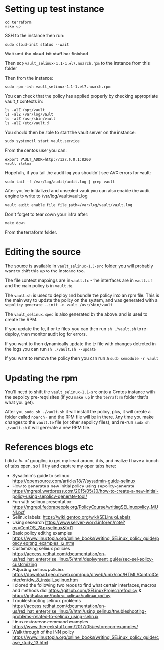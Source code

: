 # Setting up test instance

```
cd terraform
make up
```

SSH to the instance then run:

```
sudo cloud-init status --wait
```

Wait until the cloud-init stuff has finished

Then scp `vault_selinux-1.1-1.el7.noarch.rpm` to the instance from this folder

Then from the instance:

```
sudo rpm -ivh vault_selinux-1.1-1.el7.noarch.rpm
```

You can check that the policy has applied properly by checking appropriate vault_t contexts in:

```
ls -alZ /opt/vault
ls -alZ /var/log/vault
ls -alZ /usr/sbin/vault
ls -alZ /etc/vault.d
```

You should then be able to start the vault server on the instance:

```
sudo systemctl start vault.service
```

From the centos user you can:
```
export VAULT_ADDR=http://127.0.0.1:8200
vault status
```

Hopefully, if you tail the audit log you shouldn't see AVC errors for vault:

```
sudo tail -f /var/log/audit/audit.log | grep vault
```

After you've initialized and unsealed vault you can also enable the audit engine to write to /var/log/vault/vault.log

```
vault audit enable file file_path=/var/log/vault/vault.log
```

Don't forget to tear down your infra after:

```
make down
```

From the terraform folder.

# Editing the source

The source is available in `vault_selinux-1.1-src` folder, you will probably want to shift this up to the instance too.

The file context mappings are in `vault.fc` - the interfaces are in `vault.if` and the main policy is in `vault.te`.

The `vault.sh` is used to deploy and bundle the policy into an rpm file. This is the main way to update the policy on the system, and was generated with a `sepolicy generate --init -n vault /usr/sbin/vault`

The `vault_selinux.spec` is also generated by the above, and is used to create the RPM.

If you update the fc, if or te files, you can then run `sh ./vault.sh` to re-deploy, then monitor audit log for errors.

If you want to then dynamically update the te file with changes detected in the logs you can run `sh ./vault.sh --update`

If you want to remove the policy then you can run a `sudo semodule -r vault`

# Updating the rpm

You'll need to shift the `vault_selinux-1.1-src` onto a Centos instance with the sepolicy pre-requisites (if you `make up` in the `terraform` folder that's what you get).

After you `sudo sh ./vault.sh` it will install the policy, plus, it will create a folder called `noarch` - and the RPM file will be in there. Any time you make changes to the `vault.te` file (or other sepolicy files), and re-run `sudo sh ./vault.sh` it will generate a new RPM file.

# References blogs etc

I did a _lot_ of googling to get my head around this, and realize I have a bunch of tabs open, so I'll try and capture my open tabs here:

* Sysadmin's guide to selinux https://opensource.com/article/18/7/sysadmin-guide-selinux
* How to generate a new initial policy using sepolicy-generate https://mgrepl.wordpress.com/2015/05/20/how-to-create-a-new-initial-policy-using-sepolicy-generate-tool/
* Fun with selinux presentation: https://mgrepl.fedorapeople.org/PolicyCourse/writingSELinuxpolicy_MUNI.pdf
* Selinux labels: https://wiki.gentoo.org/wiki/SELinux/Labels
* Using sesearch https://www.server-world.info/en/note?os=CentOS_7&p=selinux&f=11
* Basic policy editing examples https://www.linuxtopia.org/online_books/writing_SELinux_policy_guide/policy_editing_examples_12.html
* Customizing selinux policies https://access.redhat.com/documentation/en-us/red_hat_enterprise_linux/5/html/deployment_guide/sec-sel-policy-customizing
* Adjusting selinux policies https://download.geo.drweb.com/pub/drweb/unix/doc/HTML/ControlCenter/en/dw_8_install_selinux.htm
* I cloned the following two repos to find what certain interfaces, macros and methods did. https://github.com/SELinuxProject/refpolicy & https://github.com/fedora-selinux/selinux-policy
* Troubleshooting selinux problems https://access.redhat.com/documentation/en-us/red_hat_enterprise_linux/8/html/using_selinux/troubleshooting-problems-related-to-selinux_using-selinux
* Linux restorecon command examples https://www.thegeekstuff.com/2017/05/restorecon-examples/
* Walk through of the INN policy https://www.linuxtopia.org/online_books/writing_SELinux_policy_guide/case_study_13.html 
